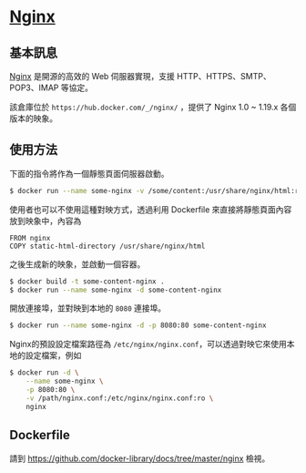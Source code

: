 # [Nginx](https://hub.docker.com/_/nginx/)

## 基本訊息

[Nginx](https://en.wikipedia.org/wiki/Nginx) 是開源的高效的 Web 伺服器實現，支援 HTTP、HTTPS、SMTP、POP3、IMAP 等協定。

該倉庫位於 `https://hub.docker.com/_/nginx/` ，提供了 Nginx 1.0 ~ 1.19.x 各個版本的映象。

## 使用方法

下面的指令將作為一個靜態頁面伺服器啟動。

```bash
$ docker run --name some-nginx -v /some/content:/usr/share/nginx/html:ro -d nginx
```

使用者也可以不使用這種對映方式，透過利用 Dockerfile 來直接將靜態頁面內容放到映象中，內容為

```docker
FROM nginx
COPY static-html-directory /usr/share/nginx/html
```

之後生成新的映象，並啟動一個容器。

```bash
$ docker build -t some-content-nginx .
$ docker run --name some-nginx -d some-content-nginx
```

開放連接埠，並對映到本地的 `8080` 連接埠。

```bash
$ docker run --name some-nginx -d -p 8080:80 some-content-nginx
```

Nginx的預設設定檔案路徑為 `/etc/nginx/nginx.conf`，可以透過對映它來使用本地的設定檔案，例如

```bash
$ docker run -d \
    --name some-nginx \
    -p 8080:80 \
    -v /path/nginx.conf:/etc/nginx/nginx.conf:ro \
    nginx
```

## Dockerfile

請到 https://github.com/docker-library/docs/tree/master/nginx 檢視。

